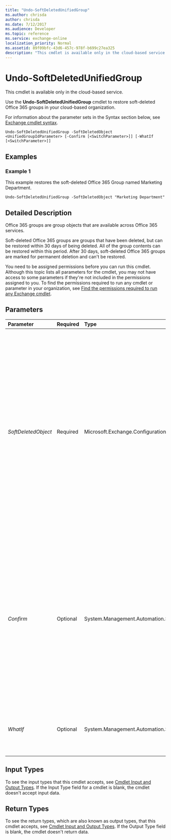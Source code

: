 ```yaml
---
title: "Undo-SoftDeletedUnifiedGroup"
ms.author: chrisda
author: chrisda
ms.date: 7/12/2017
ms.audience: Developer
ms.topic: reference
ms.service: exchange-online
localization_priority: Normal
ms.assetid: 89f09bfc-43d6-457c-978f-b699c27ea325
description: "This cmdlet is available only in the cloud-based service."
---
```


# Undo-SoftDeletedUnifiedGroup

This cmdlet is available only in the cloud-based service. 
  
Use the **Undo-SoftDeletedUnifiedGroup** cmdlet to restore soft-deleted Office 365 groups in your cloud-based organization.
  
For information about the parameter sets in the Syntax section below, see [Exchange cmdlet syntax](https://technet.microsoft.com/library/bb123552.aspx). 
  
```
Undo-SoftDeletedUnifiedGroup -SoftDeletedObject <UnifiedGroupIdParameter> [-Confirm [<SwitchParameter>]] [-WhatIf [<SwitchParameter>]]

```

## Examples

### Example 1

This example restores the soft-deleted Office 365 Group named Marketing Department.
  
```
Undo-SoftDeletedUnifiedGroup -SoftDeletedObject "Marketing Department"
```

## Detailed Description

Office 365 groups are group objects that are available across Office 365 services. 
  
Soft-deleted Office 365 groups are groups that have been deleted, but can be restored within 30 days of being deleted. All of the group contents can be restored within this period. After 30 days, soft-deleted Office 365 groups are marked for permanent deletion and can't be restored.
  
You need to be assigned permissions before you can run this cmdlet. Although this topic lists all parameters for the cmdlet, you may not have access to some parameters if they're not included in the permissions assigned to you. To find the permissions required to run any cmdlet or parameter in your organization, see [Find the permissions required to run any Exchange cmdlet](https://technet.microsoft.com/library/mt432940.aspx). 
  
## Parameters

|**Parameter**|**Required**|**Type**|**Description**|
|:-----|:-----|:-----|:-----|
| _SoftDeletedObject_ <br/> |Required  <br/> |Microsoft.Exchange.Configuration.Tasks.UnifiedGroupIdParameter  <br/> | The _SoftDeletedObject_parameter specifies the soft-deleted Office 365 Group that you want to restore. You can use any value that uniquely identifies the Office 365 Group.  <br/>  For example: <br/>  Name <br/>  Display name <br/>  Alias <br/>  Distinguished name (DN) <br/>  Canonical DN <br/>  _\<domain name\>_\ _\<account name\>_ <br/>  Email address <br/>  GUID <br/> **LegacyExchangeDN** <br/> **SamAccountName** <br/>  User ID or user principal name (UPN) <br/> **Note**: You might need to use the **DistinguishedName** or **ExchangeGuid** property to identify the soft-deleted Office 365 Group, because it's possible for an active Office 365 Group and a soft-deleted Office 365 Group to have the same primary SMTP address. <br/> |
| _Confirm_ <br/> |Optional  <br/> |System.Management.Automation.SwitchParameter  <br/> | The _Confirm_ switch specifies whether to show or hide the confirmation prompt. How this switch affects the cmdlet depends on if the cmdlet requires confirmation before proceeding. <br/>  Destructive cmdlets (for example, **Remove-\*** cmdlets) have a built-in pause that forces you to acknowledge the command before proceeding. For these cmdlets, you can skip the confirmation prompt by using this exact syntax: `-Confirm:$false`.  <br/>  Most other cmdlets (for example, **New-\*** and **Set-\*** cmdlets) don't have a built-in pause. For these cmdlets, specifying the _Confirm_ switch without a value introduces a pause that forces you acknowledge the command before proceeding. <br/> |
| _WhatIf_ <br/> |Optional  <br/> |System.Management.Automation.SwitchParameter  <br/> |The  _WhatIf_ switch simulates the actions of the command. You can use this switch to view the changes that would occur without actually applying those changes. You don't need to specify a value with this switch. <br/> |
   
## Input Types

To see the input types that this cmdlet accepts, see [Cmdlet Input and Output Types](http://go.microsoft.com/fwlink/p/?linkId=616387). If the Input Type field for a cmdlet is blank, the cmdlet doesn't accept input data. 
  
## Return Types

To see the return types, which are also known as output types, that this cmdlet accepts, see [Cmdlet Input and Output Types](http://go.microsoft.com/fwlink/p/?linkId=616387). If the Output Type field is blank, the cmdlet doesn't return data. 
  

